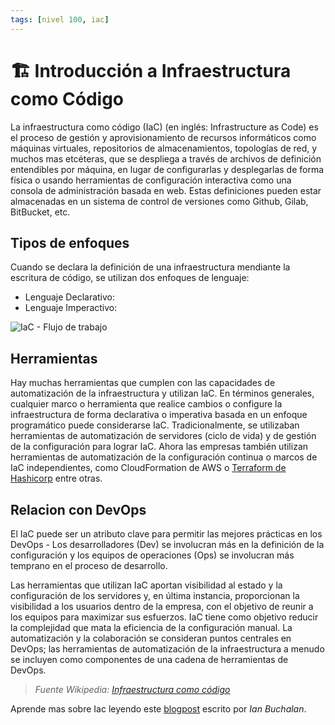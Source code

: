 ```yaml
---
tags: [nivel 100, iac]
---
```


# 🏗️ Introducción a Infraestructura como Código

La infraestructura como código (IaC) (en inglés: Infrastructure as Code) es el proceso de gestión y aprovisionamiento de recursos informáticos como máquinas virtuales, repositorios de almacenamientos, topologías de red, y muchos mas etcéteras, que se despliega a través de archivos de definición entendibles por máquina, en lugar de configurarlas y desplegarlas de forma física o usando herramientas de configuración interactiva como una consola de administración basada en web. Estas definiciones pueden estar almacenadas en un sistema de control de versiones como Github, Gilab, BitBucket, etc.

## Tipos de enfoques

Cuando se declara la definición de una infraestructura mendiante la escritura de código, se utilizan dos enfoques de lenguaje:
- Lenguaje Declarativo: 
- Lenguaje Imperactivo: 


![IaC - Flujo de trabajo](https://www.collidu.com/media/catalog/product/img/a/1/a11420463ca9368a180fec1f058eed07a0f3bfd93ec819a0e6fd8e5ecbcb82e5/infrastructure-as-code-slide1.png)

## Herramientas

Hay muchas herramientas que cumplen con las capacidades de automatización de la infraestructura y utilizan IaC. En términos generales, cualquier marco o herramienta que realice cambios o configure la infraestructura de forma declarativa o imperativa basada en un enfoque programático puede considerarse IaC. Tradicionalmente, se utilizaban herramientas de automatización de servidores (ciclo de vida) y de gestión de la configuración para lograr IaC. Ahora las empresas también utilizan herramientas de automatización de la configuración continua o marcos de IaC independientes, como CloudFormation de AWS o [Terraform de Hashicorp](/docs/fundamentos/terraform) entre otras.

## Relacion con DevOps
El IaC puede ser un atributo clave para permitir las mejores prácticas en los DevOps - Los desarrolladores (Dev) se involucran más en la definición de la configuración y los equipos de operaciones (Ops) se involucran más temprano en el proceso de desarrollo.

Las herramientas que utilizan IaC aportan visibilidad al estado y la configuración de los servidores y, en última instancia, proporcionan la visibilidad a los usuarios dentro de la empresa, con el objetivo de reunir a los equipos para maximizar sus esfuerzos. IaC tiene como objetivo reducir la complejidad que mata la eficiencia de la configuración manual. La automatización y la colaboración se consideran puntos centrales en DevOps; las herramientas de automatización de la infraestructura a menudo se incluyen como componentes de una cadena de herramientas de DevOps.

>  *Fuente Wikipedia: [Infraestructura como código](https://es.wikipedia.org/wiki/Infraestructura_como_c%C3%B3digo)*

Aprende mas sobre Iac leyendo este [blogpost](https://www.atlassian.com/es/microservices/cloud-computing/infrastructure-as-code) escrito por *Ian Buchalan*.
